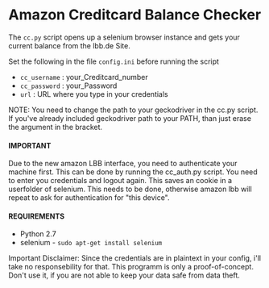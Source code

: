 # Amazon Creditcard Balance Checker

The `cc.py` script opens up a selenium browser instance and gets your current balance from the lbb.de Site. 

Set the following in the file `config.ini` before running the script

- `cc_username` : your_Creditcard_number
- `cc_password` : your_Password
- `url` : URL where you type in your credentials


NOTE: You need to change the path to your geckodriver in the cc.py script. If you've already included geckodriver path to your PATH, than just erase the argument in the bracket.

#### IMPORTANT

Due to the new amazon LBB interface, you need to authenticate your machine first. This can be done by running the cc_auth.py script. You need to enter you credentials and logout again. This saves an cookie in a userfolder of selenium. This needs to be done, otherwise amazon lbb will repeat to ask for authentication for "this device".

#### REQUIREMENTS

- Python 2.7
- selenium - `sudo apt-get install selenium`


Important Disclaimer: Since the credentials are in plaintext in your config, i'll take no responsebility for that. This programm is only a proof-of-concept. Don't use it, if you are not able to keep your data safe from data theft. 
